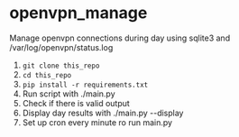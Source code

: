 # openvpn_manage

Manage openvpn connections during day using sqlite3 and /var/log/openvpn/status.log

1. ```git clone this_repo```
2. ```cd this_repo```
3. ```pip install -r requirements.txt```
4. Run script with ./main.py
5. Check if there is valid output
6. Display day results with ./main.py --display
7. Set up cron every minute ro run main.py
